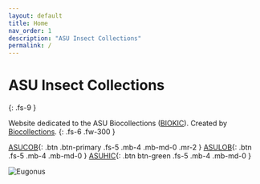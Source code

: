 ```yaml
---
layout: default
title: Home
nav_order: 1
description: "ASU Insect Collections"
permalink: /
---
```


# ASU Insect Collections
{: .fs-9 }

Website dedicated to the ASU Biocollections ([BIOKIC](https://biokic.asu.edu/)). Created by [Biocollections](https://biokic.asu.edu/). 
{: .fs-6 .fw-300 }

[ASUCOB](https://serv.biokic.asu.edu/ecdysis/collections/misc/collprofiles.php?collid=2){: .btn .btn-primary .fs-5 .mb-4 .mb-md-0 .mr-2 } [ASULOB](https://serv.biokic.asu.edu/ecdysis/collections/misc/collprofiles.php?collid=3){: .btn .fs-5 .mb-4 .mb-md-0 } 
[ASUHIC](https://serv.biokic.asu.edu/ecdysis/collections/misc/collprofiles.php?collid=1){: .btn btn-green .fs-5 .mb-4 .mb-md-0 } 


<img src="https://serv.biokic.asu.edu/imglib/ecdysis/ASU_ASUHIC/ASUHIC0101/ASUHIC0101034_habitus_dorsal_1596058698.jpg" alt="Eugonus">





